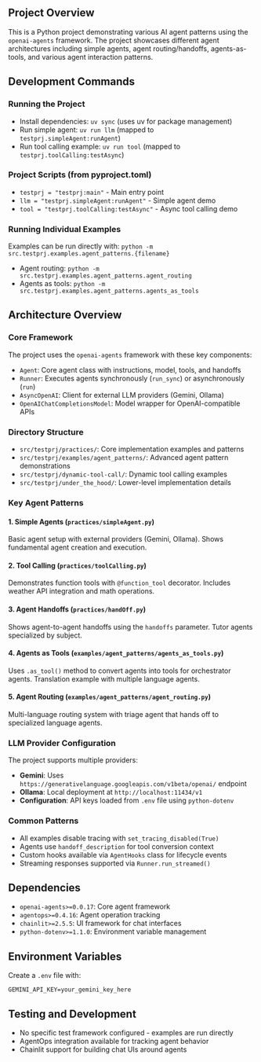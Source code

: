 ## Project Overview

This is a Python project demonstrating various AI agent patterns using the `openai-agents` framework. The project showcases different agent architectures including simple agents, agent routing/handoffs, agents-as-tools, and various agent interaction patterns.

## Development Commands

### Running the Project

- Install dependencies: `uv sync` (uses uv for package management)
- Run simple agent: `uv run llm` (mapped to `testprj.simpleAgent:runAgent`)
- Run tool calling example: `uv run tool` (mapped to `testprj.toolCalling:testAsync`)

### Project Scripts (from pyproject.toml)

- `testprj = "testprj:main"` - Main entry point
- `llm = "testprj.simpleAgent:runAgent"` - Simple agent demo
- `tool = "testprj.toolCalling:testAsync"` - Async tool calling demo

### Running Individual Examples

Examples can be run directly with: `python -m src.testprj.examples.agent_patterns.{filename}`

- Agent routing: `python -m src.testprj.examples.agent_patterns.agent_routing`
- Agents as tools: `python -m src.testprj.examples.agent_patterns.agents_as_tools`

## Architecture Overview

### Core Framework

The project uses the `openai-agents` framework with these key components:

- `Agent`: Core agent class with instructions, model, tools, and handoffs
- `Runner`: Executes agents synchronously (`run_sync`) or asynchronously (`run`)
- `AsyncOpenAI`: Client for external LLM providers (Gemini, Ollama)
- `OpenAIChatCompletionsModel`: Model wrapper for OpenAI-compatible APIs

### Directory Structure

- `src/testprj/practices/`: Core implementation examples and patterns
- `src/testprj/examples/agent_patterns/`: Advanced agent pattern demonstrations
- `src/testprj/dynamic-tool-call/`: Dynamic tool calling examples
- `src/testprj/under_the_hood/`: Lower-level implementation details

### Key Agent Patterns

#### 1. Simple Agents (`practices/simpleAgent.py`)

Basic agent setup with external providers (Gemini, Ollama). Shows fundamental agent creation and execution.

#### 2. Tool Calling (`practices/toolCalling.py`)

Demonstrates function tools with `@function_tool` decorator. Includes weather API integration and math operations.

#### 3. Agent Handoffs (`practices/handOff.py`)

Shows agent-to-agent handoffs using the `handoffs` parameter. Tutor agents specialized by subject.

#### 4. Agents as Tools (`examples/agent_patterns/agents_as_tools.py`)

Uses `.as_tool()` method to convert agents into tools for orchestrator agents. Translation example with multiple language agents.

#### 5. Agent Routing (`examples/agent_patterns/agent_routing.py`)

Multi-language routing system with triage agent that hands off to specialized language agents.

### LLM Provider Configuration

The project supports multiple providers:

- **Gemini**: Uses `https://generativelanguage.googleapis.com/v1beta/openai/` endpoint
- **Ollama**: Local deployment at `http://localhost:11434/v1`
- **Configuration**: API keys loaded from `.env` file using `python-dotenv`

### Common Patterns

- All examples disable tracing with `set_tracing_disabled(True)`
- Agents use `handoff_description` for tool conversion context
- Custom hooks available via `AgentHooks` class for lifecycle events
- Streaming responses supported via `Runner.run_streamed()`

## Dependencies

- `openai-agents>=0.0.17`: Core agent framework
- `agentops>=0.4.16`: Agent operation tracking
- `chainlit>=2.5.5`: UI framework for chat interfaces
- `python-dotenv>=1.1.0`: Environment variable management

## Environment Variables

Create a `.env` file with:

```
GEMINI_API_KEY=your_gemini_key_here
```

## Testing and Development

- No specific test framework configured - examples are run directly
- AgentOps integration available for tracking agent behavior
- Chainlit support for building chat UIs around agents
